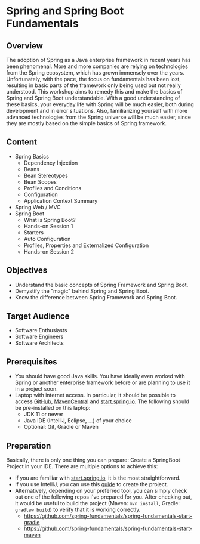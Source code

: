 # Spring and Spring Boot Fundamentals

## Overview

The adoption of Spring as a Java enterprise framework in recent years has been phenomenal. 
More and more companies are relying on technologies from the Spring ecosystem, which has grown 
immensely over the years. Unfortunately, with the pace, the focus on fundamentals has been lost,
resulting in basic parts of the framework only being used but not really understood. This 
workshop aims to remedy this and make the basics of Spring and Spring Boot understandable. 
With a good understanding of these basics, your everyday life with Spring will be much easier, 
both during development and in error situations. Also, familiarizing yourself with more advanced
technologies from the Spring universe will be much easier, since they are mostly based on the 
simple basics of Spring framework.

## Content

- Spring Basics
  - Dependency Injection 
  - Beans 
  - Bean Stereotypes 
  - Bean Scopes 
  - Profiles and Conditions 
  - Configuration 
  - Application Context Summary 
- Spring Web / MVC 
- Spring Boot 
  - What is Spring Boot? 
  - Hands-on Session 1 
  - Starters 
  - Auto Configuration 
  - Profiles, Properties and Externalized Configuration 
  - Hands-on Session 2


## Objectives

- Understand the basic concepts of Spring Framework and Spring Boot.
- Demystify the "magic" behind Spring and Spring Boot.
- Know the difference between Spring Framework and Spring Boot.

## Target Audience

- Software Enthusiasts
- Software Engineers
- Software Architects

## Prerequisites

- You should have good Java skills. You have ideally even worked with Spring or another enterprise framework before or are planning to use it in a project soon.
- Laptop with internet access. In particular, it should be possible to access [GitHub](https://github.com),
  [MavenCentral](https://repo1.maven.org/maven2/) and [start.spring.io](https://start.spring.io). The following should be pre-installed on this laptop:
  - JDK 11 or newer
  - Java IDE (IntelliJ, Eclipse, ...) of your choice 
  - Optional: Git, Gradle or Maven

## Preparation

Basically, there is only one thing you can prepare: Create a SpringBoot Project in your IDE.
There are multiple options to achieve this:
- If you are familiar with [start.spring.io](https://start.spring.io), it is the most straightforward.
- If you use IntelliJ, you can use this [guide](https://www.jetbrains.com/help/idea/spring-boot.html) to create the project.
- Alternatively, depending on your preferred tool, you can simply check out one of the following repos I've prepared for you. After checking out, it would be useful to build the project (Maven: `mvn install`, Gradle: `gradlew build`) to verify that it is working correctly.
  - https://github.com/spring-fundamentals/spring-fundamentals-start-gradle
  - https://github.com/spring-fundamentals/spring-fundamentals-start-maven


